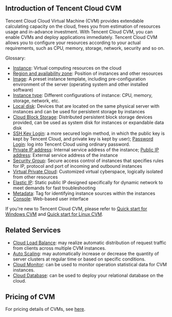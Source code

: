 ## Introduction of Tencent Cloud CVM
Tencent Cloud Cloud Virtual Machine (CVM) provides extendable calculating capacity on the cloud, frees you from estimation of resources usage and in-advance investment. With Tencent Cloud CVM, you can enable CVMs and deploy applications immediately. Tencent Cloud CVM allows you to configure your resources according to your actual requirements, such as CPU, memory, storage, network, security and so on. 

Glossary:

- [Instance](/doc/product/213/4939): Virtual computing resources on the cloud 
- [Region and availability zone](/doc/product/213/6091): Position of instances and other resources
- [Image](/doc/product/213/4940): A preset instance template, including pre-configuration environment of the server (operating system and other installed software)
- [Instance type](/doc/product/213/11518): Different configurations of instance: CPU, memory, storage, network, etc.
- [Local disk](/doc/product/213/5798): Devices that are located on the same physical server with instances and can be used for persistent storage by instances
- [Cloud Block Storage](/doc/product/213/4953): Distributed persistent block storage devices provided, can be used as system disk for instances or expandable data disk
- [SSH Key Login](/doc/product/213/6092): a more secured login method, in which the public key is kept by Tencent Cloud, and private key is kept by user); [Password Login](/doc/product/213/6093): log into Tencent Cloud using ordinary password.
- [Private IP address](/doc/product/213/5225): Internal service address of the instance; [Public IP address](/doc/product/213/5224): External service address of the instance
- [Security Group](/doc/product/213/18197): Secure access control of instances that specifies rules for IP, protocol and port of incoming and outbound instances
- [Virtual Private Cloud](/doc/product/215/4927): Customized virtual cyberspace, logically isolated from other resources
- [Elastic IP](/doc/product/213/5733): Static public IP designed specifically for dynamic network to meet demands for fast troubleshooting
- [Metadata](/doc/product/213/4934): Tag for identifying instance sources within the instances
- [Console](https://console.cloud.tencent.com/): Web-based user interface


If you're new to Tencent Cloud CVM, please refer to [Quick start for Windows CVM](/doc/product/213/2764) and [Quick start for Linux CVM](/doc/product/213/2936).


## Related Services

- [Cloud Load Balance](/doc/product/214): may realize automatic distribution of request traffic from clients across multiple CVM instances. 
- [Auto Scaling](/doc/product/377): may automatically increase or decrease the quantity of server clusters at regular time or based on specific conditions. 
- [Cloud Monitor](/doc/product/248): can be used to monitor operation statistical data for CVM instances.
- [Cloud Database](/doc/product/236): can be used to deploy your relational database on the cloud. 


## Pricing of CVM

For pricing details of CVMs, see [here](https://intl.cloud.tencent.com/document/product/213/30011).
